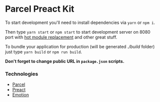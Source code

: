 # Parcel Preact Kit

To start development you'll need to install dependencies via `yarn` or `npm i`.

Then type `yarn start` or `npm start` to start development server on 8080 port with [hot module replacement](https://en.parceljs.org/hmr.html) and other great stuff.

To bundle your application for production (will be generated _./build_ folder) just type `yarn build` or `npm run build`.

**Don't forget to change public URL in `package.json` scripts.**

### Technologies

* [Parcel](https://github.com/parcel-bundler/parcel)
* [Preact](https://github.com/developit/preact/)
* [Emotion](https://github.com/emotion-js/emotion)
